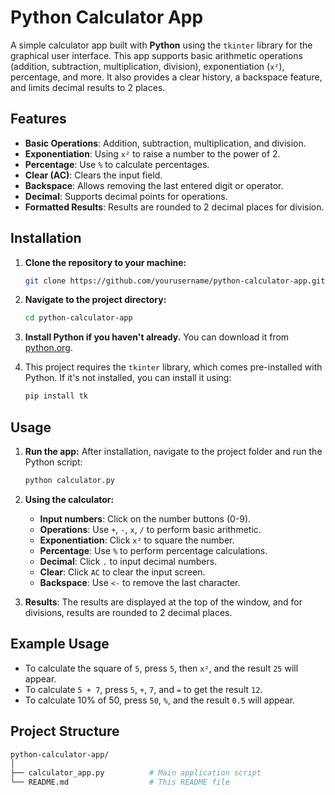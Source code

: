 # **Python Calculator App**

A simple calculator app built with **Python** using the `tkinter` library for the graphical user interface. This app supports basic arithmetic operations (addition, subtraction, multiplication, division), exponentiation (`x²`), percentage, and more. It also provides a clear history, a backspace feature, and limits decimal results to 2 places.

## **Features**

- **Basic Operations**: Addition, subtraction, multiplication, and division.
- **Exponentiation**: Using `x²` to raise a number to the power of 2.
- **Percentage**: Use `%` to calculate percentages.
- **Clear (AC)**: Clears the input field.
- **Backspace**: Allows removing the last entered digit or operator.
- **Decimal**: Supports decimal points for operations.
- **Formatted Results**: Results are rounded to 2 decimal places for division.

## **Installation**

1. **Clone the repository to your machine:**
    ```bash
    git clone https://github.com/yourusername/python-calculator-app.git
    ```

2. **Navigate to the project directory:**
    ```bash
    cd python-calculator-app
    ```

3. **Install Python if you haven't already.** You can download it from [python.org](https://www.python.org/).

4. This project requires the `tkinter` library, which comes pre-installed with Python. If it's not installed, you can install it using:
    ```bash
    pip install tk
    ```

## **Usage**

1. **Run the app:**
    After installation, navigate to the project folder and run the Python script:
    ```bash
    python calculator.py
    ```

2. **Using the calculator:**

    - **Input numbers**: Click on the number buttons (0-9).
    - **Operations**: Use `+`, `-`, `x`, `/` to perform basic arithmetic.
    - **Exponentiation**: Click `x²` to square the number.
    - **Percentage**: Use `%` to perform percentage calculations.
    - **Decimal**: Click `.` to input decimal numbers.
    - **Clear**: Click `AC` to clear the input screen.
    - **Backspace**: Use `<-` to remove the last character.

3. **Results**: The results are displayed at the top of the window, and for divisions, results are rounded to 2 decimal places.

## **Example Usage**

- To calculate the square of `5`, press `5`, then `x²`, and the result `25` will appear.
- To calculate `5 + 7`, press `5`, `+`, `7`, and `=` to get the result `12`.
- To calculate 10% of 50, press `50`, `%`, and the result `0.5` will appear.

## **Project Structure**

```bash
python-calculator-app/
│
├── calculator_app.py          # Main application script
└── README.md                  # This README file
```